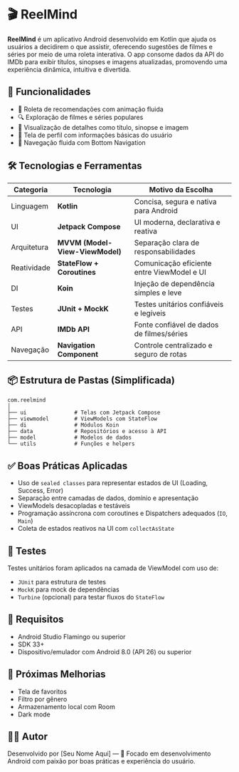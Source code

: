 
# 🎬 ReelMind

**ReelMind** é um aplicativo Android desenvolvido em Kotlin que ajuda os usuários a decidirem o que assistir, oferecendo sugestões de filmes e séries por meio de uma roleta interativa. O app consome dados da API do IMDb para exibir títulos, sinopses e imagens atualizadas, promovendo uma experiência dinâmica, intuitiva e divertida.

## 🚀 Funcionalidades

- 🎡 Roleta de recomendações com animação fluida
- 🔍 Exploração de filmes e séries populares
- 📄 Visualização de detalhes como título, sinopse e imagem
- 👤 Tela de perfil com informações básicas do usuário
- 🔄 Navegação fluida com Bottom Navigation

## 🛠️ Tecnologias e Ferramentas

| Categoria         | Tecnologia                          | Motivo da Escolha |
|------------------|--------------------------------------|-------------------|
| Linguagem         | **Kotlin**                          | Concisa, segura e nativa para Android |
| UI                | **Jetpack Compose**                 | UI moderna, declarativa e reativa |
| Arquitetura       | **MVVM (Model-View-ViewModel)**     | Separação clara de responsabilidades |
| Reatividade       | **StateFlow + Coroutines**          | Comunicação eficiente entre ViewModel e UI |
| DI                | **Koin**                            | Injeção de dependência simples e leve |
| Testes            | **JUnit + MockK**                   | Testes unitários confiáveis e legíveis |
| API               | **IMDb API**                        | Fonte confiável de dados de filmes/séries |
| Navegação         | **Navigation Component**            | Controle centralizado e seguro de rotas |

## 📦 Estrutura de Pastas (Simplificada)

```
com.reelmind
│
├── ui               # Telas com Jetpack Compose
├── viewmodel        # ViewModels com StateFlow
├── di               # Módulos Koin
├── data             # Repositórios e acesso à API
├── model            # Modelos de dados
└── utils            # Funções e helpers
```

## ✅ Boas Práticas Aplicadas

- Uso de `sealed classes` para representar estados de UI (Loading, Success, Error)
- Separação entre camadas de dados, domínio e apresentação
- ViewModels desacopladas e testáveis
- Programação assíncrona com coroutines e Dispatchers adequados (`IO`, `Main`)
- Coleta de estados reativos na UI com `collectAsState`

## 🧪 Testes

Testes unitários foram aplicados na camada de ViewModel com uso de:
- `JUnit` para estrutura de testes
- `MockK` para mock de dependências
- `Turbine` (opcional) para testar fluxos do `StateFlow`

## 📱 Requisitos

- Android Studio Flamingo ou superior
- SDK 33+
- Dispositivo/emulador com Android 8.0 (API 26) ou superior

## 📌 Próximas Melhorias

- Tela de favoritos
- Filtro por gênero
- Armazenamento local com Room
- Dark mode

## 👨‍💻 Autor

Desenvolvido por [Seu Nome Aqui] — 💬 Focado em desenvolvimento Android com paixão por boas práticas e experiência do usuário.
